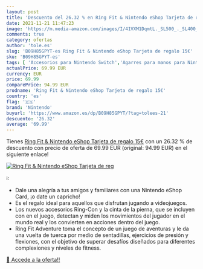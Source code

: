 ```yaml
---
layout: post
title: 'Descuento del 26.32 % en Ring Fit & Nintendo eShop Tarjeta de reg'
date: 2021-11-21 11:47:23
image: 'https://m.media-amazon.com/images/I/41VXM1DqmtL._SL500_._SL400_.jpg'
comments: true
category: ofertas
author: 'tole.es'
slug: 'B09H85GPYT-es Ring Fit & Nintendo eShop Tarjeta de regalo 15€'
sku: 'B09H85GPYT-es'
tags: [ 'Accesorios para Nintendo Switch','Agarres para manos para Nintendo Switch','Hardware y juegos para Nintendo Switch','Videojuegos','nintendo', ]
actualPrice: 69.99 EUR
currency: EUR
price: 69.99
comparePrice: 94.99 EUR
prodname: 'Ring Fit & Nintendo eShop Tarjeta de regalo 15€'
country: 'es'
flag: '🇪🇸'
brand: 'Nintendo'
buyurl: 'https://www.amazon.es/dp/B09H85GPYT/?tag=tolees-21'
descuento: '26.32'
average: '69.99'
---
```


Tienes [Ring Fit & Nintendo eShop Tarjeta de regalo 15€](https://www.amazon.es/dp/B09H85GPYT/?tag=tolees-21) con un 26.32 % de descuento con precio de oferta de 69.99 EUR (original: 94.99 EUR) en el siguiente enlace!

[![Ring Fit & Nintendo eShop Tarjeta de reg](https://m.media-amazon.com/images/I/41VXM1DqmtL._SL500_._SL400_.jpg)](https://www.amazon.es/dp/B09H85GPYT/?tag=tolees-21)

ℹ️:

- Dale una alegría a tus amigos y familiares con una Nintendo eShop Card, ¡o date un capricho!
- Es el regalo ideal para aquellos que disfrutan jugando a videojuegos.
- Los nuevos accesorios Ring-Con y la cinta de la pierna, que se incluyen con en el juego, detectan y miden los movimientos del jugador en el mundo real y los convierten en acciones dentro del juego.
- Ring Fit Adventure toma el concepto de un juego de aventuras y le da una vuelta de tuerca por medio de sentadillas, ejercicios de presión y flexiones, con el objetivo de superar desafíos diseñados para diferentes complexiones y niveles de fitness.

[🛒 Accede a la oferta!!](https://www.amazon.es/dp/B09H85GPYT/?tag=tolees-21)
